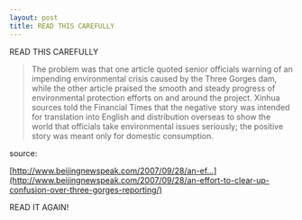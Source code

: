 ```yaml
---
layout: post
title: READ THIS CAREFULLY
---
```


READ THIS CAREFULLY

>The problem was that one article quoted senior officials warning of an impending environmental crisis caused by the Three Gorges dam, while the other article praised the smooth and steady progress of environmental protection efforts on and around the project. Xinhua sources told the Financial Times that the negative story was intended for translation into English and distribution overseas to show the world that officials take environmental issues seriously; the positive story was meant only for domestic consumption.

  

  

source: 

[http://www.beijingnewspeak.com/2007/09/28/an-ef...](http://www.beijingnewspeak.com/2007/09/28/an-effort-to-clear-up-confusion-over-three-gorges-reporting/)

READ IT AGAIN!

